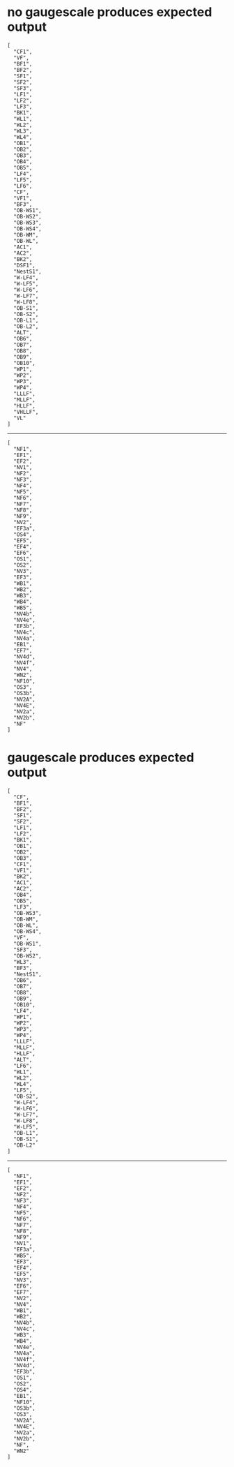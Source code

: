 # no gaugescale produces expected output

    [
      "CF1",
      "VF",
      "BF1",
      "BF2",
      "SF1",
      "SF2",
      "SF3",
      "LF1",
      "LF2",
      "LF3",
      "BK1",
      "WL1",
      "WL2",
      "WL3",
      "WL4",
      "OB1",
      "OB2",
      "OB3",
      "OB4",
      "OB5",
      "LF4",
      "LF5",
      "LF6",
      "CF",
      "VF1",
      "BF3",
      "OB-WS1",
      "OB-WS2",
      "OB-WS3",
      "OB-WS4",
      "OB-WM",
      "OB-WL",
      "AC1",
      "AC2",
      "BK2",
      "DSF1",
      "NestS1",
      "W-LF4",
      "W-LF5",
      "W-LF6",
      "W-LF7",
      "W-LF8",
      "OB-S1",
      "OB-S2",
      "OB-L1",
      "OB-L2",
      "ALT",
      "OB6",
      "OB7",
      "OB8",
      "OB9",
      "OB10",
      "WP1",
      "WP2",
      "WP3",
      "WP4",
      "LLLF",
      "MLLF",
      "HLLF",
      "VHLLF",
      "VL"
    ]

---

    [
      "NF1",
      "EF1",
      "EF2",
      "NV1",
      "NF2",
      "NF3",
      "NF4",
      "NF5",
      "NF6",
      "NF7",
      "NF8",
      "NF9",
      "NV2",
      "EF3a",
      "OS4",
      "EF5",
      "EF4",
      "EF6",
      "OS1",
      "OS2",
      "NV3",
      "EF3",
      "WB1",
      "WB2",
      "WB3",
      "WB4",
      "WB5",
      "NV4b",
      "NV4e",
      "EF3b",
      "NV4c",
      "NV4a",
      "EB1",
      "EF7",
      "NV4d",
      "NV4f",
      "NV4",
      "WN2",
      "NF10",
      "OS3",
      "OS3b",
      "NV2A",
      "NV4E",
      "NV2a",
      "NV2b",
      "NF"
    ]

# gaugescale produces expected output

    [
      "CF",
      "BF1",
      "BF2",
      "SF1",
      "SF2",
      "LF1",
      "LF2",
      "BK1",
      "OB1",
      "OB2",
      "OB3",
      "CF1",
      "VF1",
      "BK2",
      "AC1",
      "AC2",
      "OB4",
      "OB5",
      "LF3",
      "OB-WS3",
      "OB-WM",
      "OB-WL",
      "OB-WS4",
      "VF",
      "OB-WS1",
      "SF3",
      "OB-WS2",
      "WL3",
      "BF3",
      "NestS1",
      "OB6",
      "OB7",
      "OB8",
      "OB9",
      "OB10",
      "LF4",
      "WP1",
      "WP2",
      "WP3",
      "WP4",
      "LLLF",
      "MLLF",
      "HLLF",
      "ALT",
      "LF6",
      "WL1",
      "WL2",
      "WL4",
      "LF5",
      "OB-S2",
      "W-LF4",
      "W-LF6",
      "W-LF7",
      "W-LF8",
      "W-LF5",
      "OB-L1",
      "OB-S1",
      "OB-L2"
    ]

---

    [
      "NF1",
      "EF1",
      "EF2",
      "NF2",
      "NF3",
      "NF4",
      "NF5",
      "NF6",
      "NF7",
      "NF8",
      "NF9",
      "NV1",
      "EF3a",
      "WB5",
      "EF3",
      "EF4",
      "EF5",
      "NV3",
      "EF6",
      "EF7",
      "NV2",
      "NV4",
      "WB1",
      "WB2",
      "NV4b",
      "NV4c",
      "WB3",
      "WB4",
      "NV4e",
      "NV4a",
      "NV4f",
      "NV4d",
      "EF3b",
      "OS1",
      "OS2",
      "OS4",
      "EB1",
      "NF10",
      "OS3b",
      "OS3",
      "NV2A",
      "NV4E",
      "NV2a",
      "NV2b",
      "NF",
      "WN2"
    ]

